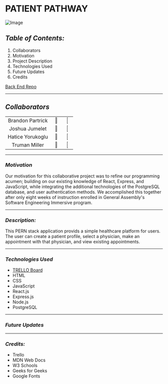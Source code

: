 # **PATIENT PATHWAY**

![Image](https://cdn.create.vista.com/api/media/small/563332522/stock-vector-stethoscope-icon-flat-illustration-medical)

## **_Table of Contents:_**

1. Collaborators
2. Motivation
3. Project Description
4. Technologies Used
5. Future Updates
6. Credits

[Back End Repo](https://github.com/trumanmiller20/Patient-Pathway-PERN-Backend)

---

## **_Collaborators_**

|                  |                                                                                                      |                                                                                                  |
| :--------------: | :--------------------------------------------------------------------------------------------------: | :----------------------------------------------------------------------------------------------: |
| Brandon Partrick | [<img src="https://cdn.iconscout.com/icon/free/png-256/github-3089487-2567439.png" width="20%" />]() | [<img src="https://cdn-icons-png.flaticon.com/512/179/179330.png" width="10%" height="10%" />]() |
|  Joshua Jumelet  | [<img src="https://cdn.iconscout.com/icon/free/png-256/github-3089487-2567439.png" width="20%" />]() | [<img src="https://cdn-icons-png.flaticon.com/512/179/179330.png" width="10%" height="10%" />]() |
| Hatice Yorukoglu | [<img src="https://cdn.iconscout.com/icon/free/png-256/github-3089487-2567439.png" width="20%" />]() | [<img src="https://cdn-icons-png.flaticon.com/512/179/179330.png" width="10%" height="10%" />]() |
|  Truman Miller   | [<img src="https://cdn.iconscout.com/icon/free/png-256/github-3089487-2567439.png" width="20%" />]() | [<img src="https://cdn-icons-png.flaticon.com/512/179/179330.png" width="10%" height="10%" />]() |

---

### **_Motivation_**

Our motivation for this collaborative project was to refine our programming acumen; building on our existing knowledge of React, Express, and JavaScript, while integrating the additional technologies of the PostgreSQL database, and user authentication methods. We accomplished this together after only eight weeks of instruction enrolled in General Assembly's Software Engineering Immersive program.

---

### **_Description:_**

This PERN stack application provids a simple healthcare platform for users. The user can create a patient profile, select a physician, make an appointment with that physician, and view existing appointments.

---

### **_Technologies Used_**

- [TRELLO Board](https://trello.com/b/DQ0A8xV5/patientpathway)
- HTML
- CSS
- JavaScript
- React.js
- Express.js
- Node.js
- PostgreSQL

---

### **_Future Updates_**

---

### **_Credits:_**

- Trello
- MDN Web Docs
- W3 Schools
- Geeks for Geeks
- Google Fonts
